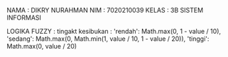 NAMA : DIKRY NURAHMAN
NIM  : 7020210039
KELAS : 3B SISTEM INFORMASI

LOGIKA FUZZY : tingakt kesibukan :
        'rendah': Math.max(0, 1 - value / 10),
        'sedang': Math.max(0, Math.min(1, value / 10, 1 - value / 20)),
        'tinggi': Math.max(0, value / 20)
